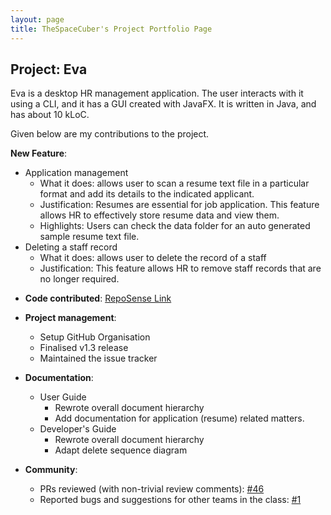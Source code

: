```yaml
---
layout: page
title: TheSpaceCuber's Project Portfolio Page
---
```


## Project: Eva

Eva is a desktop HR management application. The user interacts with it using a CLI, and it has a GUI created with JavaFX. It is written in Java, and has about 10 kLoC.

Given below are my contributions to the project.

**New Feature**:
- Application management
  - What it does: allows user to scan a resume text file in a particular format and add its details to the indicated applicant.
  - Justification: Resumes are essential for job application. This feature allows HR to effectively store resume data and view them.
  - Highlights: Users can check the data folder for an auto generated sample resume text file. 
- Deleting a staff record
  - What it does: allows user to delete the record of a staff
  - Justification: This feature allows HR to remove staff records that are no longer required.

* **Code contributed**: 
[RepoSense Link](https://nus-cs2103-ay2021s1.github.io/tp-dashboard/#breakdown=true&search=TheSpaceCuber&sort=groupTitle&sortWithin=title&since=2020-08-14&timeframe=commit&mergegroup=&groupSelect=groupByRepos&checkedFileTypes=docs~functional-code~test-code~other&tabOpen=true&tabType=zoom&zA=TheSpaceCuber&zR=AY2021S1-CS2103T-W13-1%2Ftp%5Bmaster%5D&zACS=248.18696883852692&zS=2020-08-14&zFS=W13&zU=2020-11-06&zMG=false&zFTF=commit&zFGS=groupByRepos&zFR=false)

* **Project management**:
    - Setup GitHub Organisation
    - Finalised v1.3 release
    - Maintained the issue tracker

* **Documentation**:
    - User Guide
        - Rewrote overall document hierarchy
        - Add documentation for application (resume) related matters.
    - Developer's Guide
        - Rewrote overall document hierarchy
        - Adapt delete sequence diagram

* **Community**:
    - PRs reviewed (with non-trivial review comments):  [#46](https://github.com/AY2021S1-CS2103T-W13-1/tp/pull/46)
    - Reported bugs and suggestions for other teams in the class: [#1](https://github.com/TheSpaceCuber/ped/issues/1)
